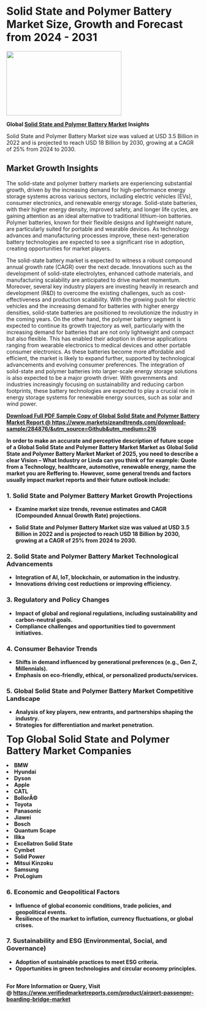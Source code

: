 <H1>Solid State and Polymer Battery Market Size, Growth and Forecast from 2024 - 2031</H1><img class="aligncenter size-medium wp-image-584254" src="https://thirdeyenews.in/wp-content/uploads/2024/09/Global-Market-Research-300x168.jpeg" alt="" width="300" height="168" /><p><strong>Global&nbsp;<a href="https://www.marketsizeandtrends.com/download-sample/284876/&amp;utm_source=Github&utm_medium=216">Solid State and Polymer Battery Market</a> Insights</strong></p><p>Solid State and Polymer Battery Market size was valued at USD 3.5 Billion in 2022 and is projected to reach USD 18 Billion by 2030, growing at a CAGR of 25% from 2024 to 2030.</p><p><h2>Market Growth Insights</h2> <p>The solid-state and polymer battery markets are experiencing substantial growth, driven by the increasing demand for high-performance energy storage systems across various sectors, including electric vehicles (EVs), consumer electronics, and renewable energy storage. Solid-state batteries, with their higher energy density, improved safety, and longer life cycles, are gaining attention as an ideal alternative to traditional lithium-ion batteries. Polymer batteries, known for their flexible designs and lightweight nature, are particularly suited for portable and wearable devices. As technology advances and manufacturing processes improve, these next-generation battery technologies are expected to see a significant rise in adoption, creating opportunities for market players.</p> <p><strong><a href="#"></a></strong></p> <p>The solid-state battery market is expected to witness a robust compound annual growth rate (CAGR) over the next decade. Innovations such as the development of solid-state electrolytes, enhanced cathode materials, and manufacturing scalability are anticipated to drive market momentum. Moreover, several key industry players are investing heavily in research and development (R&D) to overcome the existing challenges, such as cost-effectiveness and production scalability. With the growing push for electric vehicles and the increasing demand for batteries with higher energy densities, solid-state batteries are positioned to revolutionize the industry in the coming years. On the other hand, the polymer battery segment is expected to continue its growth trajectory as well, particularly with the increasing demand for batteries that are not only lightweight and compact but also flexible. This has enabled their adoption in diverse applications ranging from wearable electronics to medical devices and other portable consumer electronics. As these batteries become more affordable and efficient, the market is likely to expand further, supported by technological advancements and evolving consumer preferences. The integration of solid-state and polymer batteries into larger-scale energy storage solutions is also expected to be a major growth driver. With governments and industries increasingly focusing on sustainability and reducing carbon footprints, these battery technologies are expected to play a crucial role in energy storage systems for renewable energy sources, such as solar and wind power. <p><strong><a href="#"></p><p><span class=""><strong>Download Full PDF Sample Copy of Global Solid State and Polymer Battery Market Report</strong> @ <a href="https://www.marketsizeandtrends.com/download-sample/284876/&amp;utm_source=Github&utm_medium=216" target="_blank">https://www.marketsizeandtrends.com/download-sample/284876/&amp;utm_source=Github&utm_medium=216</a></span></p><p>In order to make an accurate and perceptive description of future scope of a Global&nbsp;Solid State and Polymer Battery Market Market as Global&nbsp;Solid State and Polymer Battery Market Market of 2025, you need to describe a clear Vision &ndash; What Industry or Linda can you think of for example: Quote from a Technology, healthcare, automotive, renewable energy, name the market you are Reffering to. However, some general trends and factors usually impact market reports and their future outlook include:</p><h3>1.&nbsp;<strong>Solid State and Polymer Battery Market Growth Projections</strong></h3><ul><li>Examine market size trends, revenue estimates and CAGR (Compounded Annual Growth Rate) projections.</li><li><p>Solid State and Polymer Battery Market size was valued at USD 3.5 Billion in 2022 and is projected to reach USD 18 Billion by 2030, growing at a CAGR of 25% from 2024 to 2030.</p></li></ul><h3>2.&nbsp;<strong>Solid State and Polymer Battery Market Technological Advancements</strong></h3><ul><li>Integration of AI, IoT, blockchain, or automation in the industry.</li><li>Innovations driving cost reductions or improving efficiency.</li></ul><h3>3.&nbsp;<strong>Regulatory and Policy Changes</strong></h3><ul><li>Impact of global and regional regulations, including sustainability and carbon-neutral goals.</li><li>Compliance challenges and opportunities tied to government initiatives.</li></ul><h3>4.&nbsp;<strong>Consumer Behavior Trends</strong></h3><ul><li>Shifts in demand influenced by generational preferences (e.g., Gen Z, Millennials).</li><li>Emphasis on eco-friendly, ethical, or personalized products/services.</li></ul><h3>5.&nbsp;<strong>Global Solid State and Polymer Battery Market Competitive Landscape</strong></h3><ul><li>Analysis of key players, new entrants, and partnerships shaping the industry.</li><li>Strategies for differentiation and market penetration.</li></ul><p data-pm-slice="1 1 []"><span style="color: inherit; font-family: inherit; font-size: 25px;">Top Global Solid State and Polymer Battery Market Companies</span></p><div class="" data-test-id=""><p><li>BMW</li><li> Hyundai</li><li> Dyson</li><li> Apple</li><li> CATL</li><li> BollorÃ©</li><li> Toyota</li><li> Panasonic</li><li> Jiawei</li><li> Bosch</li><li> Quantum Scape</li><li> Ilika</li><li> Excellatron Solid State</li><li> Cymbet</li><li> Solid Power</li><li> Mitsui Kinzoku</li><li> Samsung</li><li> ProLogium</li></p></div><h3>6.&nbsp;<strong>Economic and Geopolitical Factors</strong></h3><ul><li>Influence of global economic conditions, trade policies, and geopolitical events.</li><li>Resilience of the market to inflation, currency fluctuations, or global crises.</li></ul><h3>7.&nbsp;<strong>Sustainability and ESG (Environmental, Social, and Governance)</strong></h3><ul><li>Adoption of sustainable practices to meet ESG criteria.</li><li>Opportunities in green technologies and circular economy principles.</li></ul><h2><strong style="font-size: 14px;">For More Information or Query, Visit @&nbsp;</strong><a style="background-color: #ffffff; font-size: 14px;" href="https://www.marketsizeandtrends.com/report/solid-state-and-polymer-battery-market/" target="_blank">https://www.verifiedmarketreports.com/product/airport-passenger-boarding-bridge-market</a></h2>
